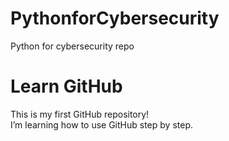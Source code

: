 # PythonforCybersecurity
Python for cybersecurity repo
# Learn GitHub

This is my first GitHub repository!  
I’m learning how to use GitHub step by step.
